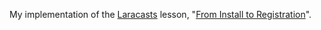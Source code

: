 My implementation of the [Laracasts](https://laracasts.com) lesson, 
"[From Install to Registration](https://laracasts.com/lessons/from-install-to-registration-part-1)".